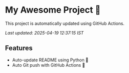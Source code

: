 # My Awesome Project 🚀

This project is automatically updated using GitHub Actions.

_Last updated: 2025-04-19 12:37:15 IST_

## Features
- Auto-update README using Python 🐍
- Auto Git push with GitHub Actions 🤖
